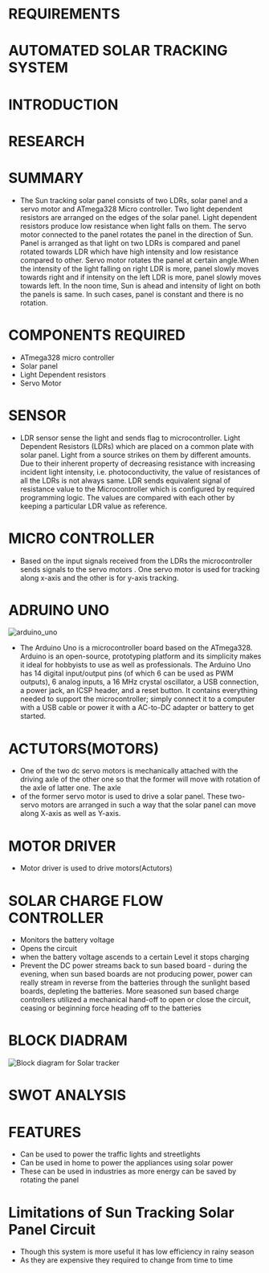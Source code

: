 # REQUIREMENTS
# AUTOMATED SOLAR TRACKING SYSTEM
# INTRODUCTION
# RESEARCH
# SUMMARY
* The Sun tracking solar panel consists of two LDRs, solar panel and a servo motor and ATmega328 Micro controller.
Two light dependent resistors are arranged on the edges of the solar panel.
Light dependent resistors produce low resistance when light falls on them. The servo motor connected 
to the panel rotates the panel in the direction of Sun. Panel is arranged as that light on two LDRs is compared and panel  rotated towards LDR which have high 
intensity and  low resistance compared to other. 
Servo motor rotates the panel at certain angle.When the intensity of the light falling on right LDR is more, panel slowly moves
towards right and if intensity on the left LDR is more, panel slowly moves towards left. In the noon time, Sun is ahead and intensity of light on both the panels is same. 
In such cases, panel is constant and there is no rotation.

# COMPONENTS REQUIRED
* ATmega328 micro controller
* Solar panel
* Light Dependent resistors 
* Servo Motor
# SENSOR
* LDR sensor sense the light and sends flag to microcontroller.
Light Dependent Resistors (LDRs) which are placed on a common plate with solar panel. Light from a source strikes on them by different amounts. Due to their inherent property 
of decreasing resistance with increasing incident light intensity, i.e. photoconductivity, the value of resistances of all the LDRs is not always same.
LDR sends equivalent signal of  resistance value to the Microcontroller which is configured by required programming logic. The values are compared with each 
other by keeping a particular LDR value as reference.
# MICRO CONTROLLER
* Based on the input signals received from the LDRs the microcontroller sends  signals to the servo motors . One servo motor is used for tracking along x-axis and the other is for y-axis tracking.
# ADRUINO UNO
![arduino_uno](https://user-images.githubusercontent.com/98837668/155003074-f5221b39-b07a-462e-8def-85b0489a5005.jpg)
* The Arduino Uno is a microcontroller board based on the ATmega328. Arduino is an open-source, prototyping platform and its simplicity makes it ideal for hobbyists to use as 
well as professionals. The Arduino Uno has 14 digital input/output pins (of which 6 can be used as PWM outputs), 6 analog inputs, a 16 MHz crystal oscillator, a USB connection, 
a power jack, an ICSP header, and a reset button. It contains everything needed to support the microcontroller; simply connect it to a computer with a USB cable or power it 
with a AC-to-DC adapter or battery to get started.

# ACTUTORS(MOTORS)
* One of the two dc servo motors is mechanically attached with the driving axle of the other one so that the former will move with rotation of the axle of latter one. The axle 
* of the former servo motor is used to drive a solar panel. These two-servo motors are arranged in such a way that the solar panel can move along X-axis as well as Y-axis.
# MOTOR DRIVER
 * Motor driver is used to drive motors(Actutors)
# SOLAR CHARGE FLOW CONTROLLER
* Monitors the battery voltage
* Opens the circuit 
* when the battery voltage ascends to a certain Level it stops charging
* Prevent the DC power streams back to sun based board - during the evening, when sun based boards are not producing power, power can really stream in reverse from the batteries 
through the sunlight based boards, depleting the batteries.
More seasoned sun based charge controllers utilized a mechanical hand-off to open or close the circuit, ceasing or beginning force heading off to the batteries
# BLOCK DIADRAM
![Block diagram for Solar tracker](https://user-images.githubusercontent.com/98837668/154851858-09042167-69b2-47ac-b3c8-86707f2ae9cb.png)

# SWOT ANALYSIS


# FEATURES
* Can be used to power the traffic lights and streetlights
* Can be used in home to power the appliances using solar power
* These can be used in industries as more energy can be saved by rotating the panel
# Limitations of Sun Tracking Solar Panel Circuit
* Though this system is more useful it has low efficiency in rainy season
* As they are expensive they required to change from time to time

